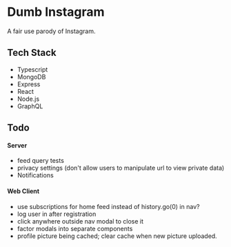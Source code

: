 # Dumb Instagram

A fair use parody of Instagram.

## Tech Stack

- Typescript
- MongoDB
- Express
- React
- Node.js
- GraphQL

## Todo

#### Server

- feed query tests
- privacy settings (don't allow users to manipulate url to view private data)
- Notifications

#### Web Client

- use subscriptions for home feed instead of history.go(0) in nav?
- log user in after registration
- click anywhere outside nav modal to close it
- factor modals into separate components
- profile picture being cached; clear cache when new picture uploaded.
